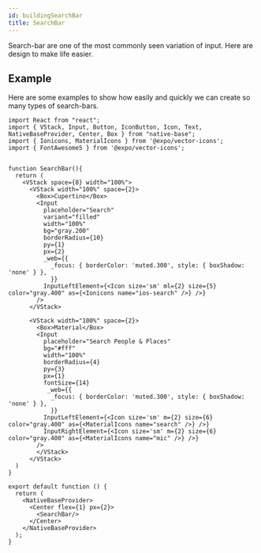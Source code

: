 ```yaml
---
id: buildingSearchBar
title: SearchBar
---
```


Search-bar are one of the most commonly seen variation of input. Here are design to make life easier.

## Example

Here are some examples to show how easily and quickly we can create so many types of search-bars.

<!--
![https://s3-us-west-2.amazonaws.com/secure.notion-static.com/b4c4662d-8a9c-48a2-817d-000ff8f5f6b6/Screenshot_2021-01-18_at_7.51.08_PM.png](https://s3-us-west-2.amazonaws.com/secure.notion-static.com/b4c4662d-8a9c-48a2-817d-000ff8f5f6b6/Screenshot_2021-01-18_at_7.51.08_PM.png) -->

```SnackPlayer name=Search%20Bar
import React from "react";
import { VStack, Input, Button, IconButton, Icon, Text, NativeBaseProvider, Center, Box } from "native-base";
import { Ionicons, MaterialIcons } from '@expo/vector-icons';
import { FontAwesome5 } from '@expo/vector-icons';


function SearchBar(){
  return (
    <VStack space={8} width="100%">
      <VStack width="100%" space={2}>
        <Box>Cupertino</Box>
        <Input
          placeholder="Search"
          variant="filled"
          width="100%"
          bg="gray.200"
          borderRadius={10}
          py={1}
          px={2}
          _web={{
            _focus: { borderColor: 'muted.300', style: { boxShadow: 'none' } },
            }}
          InputLeftElement={<Icon size='sm' ml={2} size={5} color="gray.400" as={<Ionicons name="ios-search" />} />}
        />
      </VStack>

      <VStack width="100%" space={2}>
        <Box>Material</Box>
        <Input
          placeholder="Search People & Places"
          bg="#fff"
          width="100%"
          borderRadius={4}
          py={3}
          px={1}
          fontSize={14}
           _web={{
            _focus: { borderColor: 'muted.300', style: { boxShadow: 'none' } },
            }}
          InputLeftElement={<Icon size='sm' m={2} size={6} color="gray.400" as={<MaterialIcons name="search" />} />}
          InputRightElement={<Icon size='sm' m={2} size={6} color="gray.400" as={<MaterialIcons name="mic" />} />}
        />
        </VStack>
      </VStack>
  )
}

export default function () {
  return (
    <NativeBaseProvider>
      <Center flex={1} px={2}>
        <SearchBar/>
      </Center>
    </NativeBaseProvider>
  );
}
```
